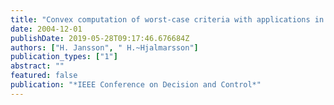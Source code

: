 ```yaml
---
title: "Convex computation of worst-case criteria with applications in identification and control"
date: 2004-12-01
publishDate: 2019-05-28T09:17:46.676684Z
authors: ["H. Jansson", " H.~Hjalmarsson"]
publication_types: ["1"]
abstract: ""
featured: false
publication: "*IEEE Conference on Decision and Control*"
---
```



